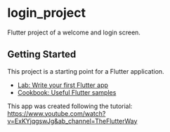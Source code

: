 # login_project

Flutter project of a welcome and login screen.

## Getting Started

This project is a starting point for a Flutter application.

- [Lab: Write your first Flutter app](https://flutter.dev/docs/get-started/codelab)
- [Cookbook: Useful Flutter samples](https://flutter.dev/docs/cookbook)

This app was created following the tutorial: https://www.youtube.com/watch?v=ExKYjqgswJg&ab_channel=TheFlutterWay
